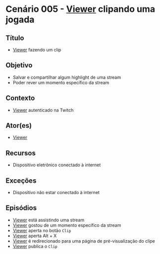 # Cenário 005 - [Viewer](https://github.com/gabrielziegler3/Requisitos-2018-1/wiki/Viewer) clipando uma jogada

## Título
* [Viewer](https://github.com/gabrielziegler3/Requisitos-2018-1/wiki/Viewer) fazendo um clip

## Objetivo
* Salvar e compartilhar algum highlight de uma stream
* Poder rever um momento específico da stream	

## Contexto
* [Viewer](https://github.com/gabrielziegler3/Requisitos-2018-1/wiki/Viewer) autenticado na Twitch	

## Ator(es)
* [Viewer](https://github.com/gabrielziegler3/Requisitos-2018-1/wiki/Viewer)

## Recursos
* Dispositivo eletrônico conectado à internet

## Exceções
* Dispositivo não estar conectado à internet

## Episódios
* [Viewer](https://github.com/gabrielziegler3/Requisitos-2018-1/wiki/Viewer) está assistindo uma stream
* [Viewer](https://github.com/gabrielziegler3/Requisitos-2018-1/wiki/Viewer) gostou de um momento específico da stream
* [Viewer](https://github.com/gabrielziegler3/Requisitos-2018-1/wiki/Viewer) aperta no botão ```Clip```
* [Viewer](https://github.com/gabrielziegler3/Requisitos-2018-1/wiki/Viewer) aperta Alt + X
* [Viewer](https://github.com/gabrielziegler3/Requisitos-2018-1/wiki/Viewer) é redirecionado para uma página de pré-visualização do clipe
* [Viewer](https://github.com/gabrielziegler3/Requisitos-2018-1/wiki/Viewer) publica o ```Clip```
